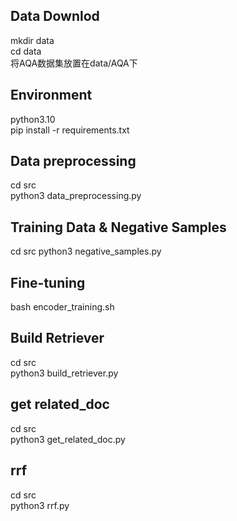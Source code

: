 ## Data Downlod  
mkdir data  
cd data  
将AQA数据集放置在data/AQA下  
## Environment
python3.10  
pip install -r requirements.txt  

## Data preprocessing  
cd src  
python3 data_preprocessing.py  

## Training Data & Negative Samples
cd src 
python3 negative_samples.py  

## Fine-tuning
bash encoder_training.sh

## Build Retriever
cd src  
python3 build_retriever.py  

## get related_doc
cd src  
python3 get_related_doc.py  

## rrf
cd src  
python3 rrf.py    